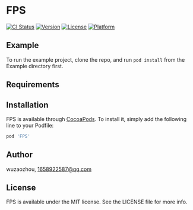 # FPS

[![CI Status](https://img.shields.io/travis/wuzaozhou/FPS.svg?style=flat)](https://travis-ci.org/wuzaozhou/FPS)
[![Version](https://img.shields.io/cocoapods/v/FPS.svg?style=flat)](https://cocoapods.org/pods/FPS)
[![License](https://img.shields.io/cocoapods/l/FPS.svg?style=flat)](https://cocoapods.org/pods/FPS)
[![Platform](https://img.shields.io/cocoapods/p/FPS.svg?style=flat)](https://cocoapods.org/pods/FPS)

## Example

To run the example project, clone the repo, and run `pod install` from the Example directory first.

## Requirements

## Installation

FPS is available through [CocoaPods](https://cocoapods.org). To install
it, simply add the following line to your Podfile:

```ruby
pod 'FPS'
```

## Author

wuzaozhou, 1658922587@qq.com

## License

FPS is available under the MIT license. See the LICENSE file for more info.
